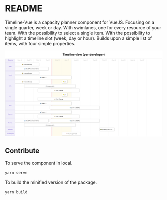 # README

Timeline-Vue is a capacity planner component for VueJS.
Focusing on a single quarter, week or day.
With swimlanes, one for every resource of your team.
With the possibility to select a single item.
With the possibility to highlight a timeline slot (week, day or hour).
Builds upon a simple list of items, with four simple properties.

![Component Screenshot](data/screenshot.png)

## Contribute

To serve the component in local.

```sh
yarn serve
```

To build the minified version of the package.

```sh
yarn build
```
